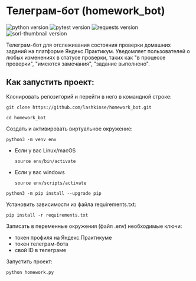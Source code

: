 # Телеграм-бот (homework_bot)
![python version](https://img.shields.io/badge/Python-3.9-green)
![pytest version](https://img.shields.io/badge/python-telegram-bot)
![requests version](https://img.shields.io/badge/requests-2.26-green)
![sorl-thumbnail version](https://img.shields.io/badge/thumbnail-12.7-green)

Телеграм-бот для отслеживания состояния проверки домашних заданий на платформе Яндекс.Практикум.
Уведомляет пользователей о любых изменениях в статусе проверки, таких как "в процессе проверки", "имеются замечания", "задание выполнено".

## Как запустить проект:

Клонировать репозиторий и перейти в него в командной строке:

```
git clone https://github.com/lashkinse/homework_bot.git
```

```
cd homework_bot
```

Cоздать и активировать виртуальное окружение:

```
python3 -m venv env
```

* Если у вас Linux/macOS

    ```
    source env/bin/activate
    ```

* Если у вас windows

    ```
    source env/scripts/activate
    ```

```
python3 -m pip install --upgrade pip
```

Установить зависимости из файла requirements.txt:

```
pip install -r requirements.txt
```

Записать в переменные окружения (файл .env) необходимые ключи:
- токен профиля на Яндекс.Практикуме
- токен телеграм-бота
- свой ID в телеграме


Запустить проект:

```
python homework.py
```
